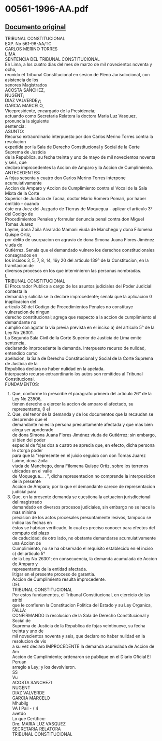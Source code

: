 
00561-1996-AA.pdf
=================
  
[Documento original](https://tc.gob.pe/jurisprudencia/1998/00561-1996-AA.pdf)  
---  
TRIBUNAL CONSTITUCIONAL  
EXP. No 561-96-AA/TC  
CARLOS MERINO TORRES  
LIMA  
SENTENCIA DEL TRIBUNAL CONSTITUCIONAL  
En Lima, a los cuatro dias del mes de marzo de mil novecientos noventa y ocho,  
reunido el Tribunal Constitucional en sesion de Pleno Jurisdiccional, con asistencia de los  
senores Magistrados  
ACOSTA SANCHEZ,  
NUGENT;  
DIAZ VALVERDEy;  
GARCIA MARCELO,  
Vicepresidente, encargado de la Presidencia;  
actuando como Secretaria Relatora la doctora Maria Luz Vasquez, pronuncia la siguiente  
sentencia:  
ASUNTO:  
Recurso extraordinario interpuesto por don Carlos Merino Torres contra la resolucion  
expedida por la Sala de Derecho Constitucional y Social de la Corte Suprema de Justicia  
de la Republica, su fecha treinta y uno de mayo de mil novecientos noventa y seis, que  
declaro improcedentes la Accion de Amparo y la Accion de Cumplimiento.  
ANTECEDENTES:  
A fojas sesenta y cuatro don Carlos Merino Torres interpone acumulativamente  
Accion de Amparo y Accion de Cumplimiento contra el Vocal de la Sala Mixta de la Corte  
Superior de Justicia de Tacna, doctor Mario Romero Pomari, por haber omitido - cuando  
éste era Juez del Juzgado de Tierras de Moquegua - aplicar el articulo 3° del Codigo de  
Procedimientos Penales y formular denuncia penal contra don Miguel Tomas Juarez  
Layme, dona Zoila Alvarado Mamani viuda de Manchego y dona Filomena Quispe Ortiz,  
por delito de usurpacion en agravio de dona Simona Juana Flores Jiménez viuda de  
Gutiérrez. Senala que el demandado vulnero los derechos constitucionales consagrados en  
los incisos 3, 5, 7, 8, 14, 16y 20 del articulo 139° de la Constitucion, en la tramitacion de  
diversos procesos en los que intervinieron las personas nombradas.  
L  
TRIBUNAL CONSTITUCIONAL  
El Procurador Publico a cargo de los asuntos judiciales del Poder Judicial contesta la  
demanda y solicita se la declare improcedente; senala que la aplicacion 0 inaplicacion del  
articulo 30 del Codigo de Procedimientos Penales no constituye vulneracion de ningun  
derecho constitucional; agrega que respecto a la accion de cumplimiento el demandante no  
cumplio con agotar la via previa prevista en el inciso a) del articulo 5° de la Ley No 26301.  
La Segunda Sala Civil de la Corte Superior de Justicia de Lima emite sentencia,  
declarando improcedente la demanda. Interpuesto recurso de nulidad, entendido como  
apelacion, la Sala de Derecho Constitucional y Social de la Corte Suprema de Justicia de la  
Republica declara no haber nulidad en la apelada.  
Interpuesto recurso extraordinario los autos son remitidos al Tribunal  
Constitucional.  
FUNDAMENTOS:  
1. Que, conforme lo prescribe el paragrafo primero del articulo 26° de la Ley No 23506,  
tienen derecho a ejercer la accion de amparo el afectado, su representante, 0 el  
2. Que, del tenor de la demanda y de los documentos que la recaudan se desprende que el  
demandante no es la persona presuntamente afectada y que mas bien alega ser apoderado  
de dona Simona Juana Flores Jiménez viuda de Gutiérrez; sin embargo, si bien del poder  
especial de fojas dos a cuatro se aprecia que, en efecto, dicha persona le otorga poder  
para que la "represente en el juicio seguido con don Tomas Juarez Laime, dona Zoila  
viuda de Manchego, dona Filomena Quispe Ortiz, sobre los terrenos ubicados en el valle  
de Moquegua... . ", dicha representacion no comprende la interposicion de la presente  
Accion de Amparo; por lo que el demandante carece de representacion judicial para  
3. Que, en la presente demanda se cuestiona la actuacion jurisdiccional del magistrado  
demandado en diversos procesos judiciales, sin embargo no se hace la mas minima  
precision de los actos procesales presuntamente lesivos, tampoco se indica las fechas en  
éstos se habrian verificado, lo cual es preciso conocer para efectos del computo del plazo  
de caducidad; de otro lado, no obstante demandarse acumulativamente una Accion de  
Cumplimiento, no se ha observado el requisito establecido en el inciso c) del articulo 5°  
de la Ley No 26301; en consecuencia, la demanda acumulada de Accion de Amparo y  
representante de la entidad afectada.  
litigar en el presente proceso de garantia.  
Accion de Cumplimiento resulta improcedente.  
DEL  
TRIBUNAL CONSTITUCIONAL  
Por estos fundamentos, el Tribunal Constitucional, en ejercicio de las atribi  
que le confieren la Constitucion Politica del Estado y su Ley Organica,  
FALLA:  
CONFIRMANDO la resolucion de la Sala de Derecho Constitucional y Social de  
Suprema de Justicia de la Republica de fojas veintinueve, su fecha treinta y uno de  
mil novecientos noventa y seis, que declaro no haber nulidad en la resolucion de vis  
a su vez declaro IMPROCEDENTE la demanda acumulada de Accion de Am  
Accion de Cumplimiento; ordenaron se publique en el Diario Oficial El Peruan  
arreglo a Ley; y los devolvieron.  
SS  
Vu  
ACOSTA SANCHEZI  
NUGENT  
DIAZ VALVERDE  
GARCIA MARCELO  
Mhubilg  
VA I Pail - /  4  
avetdo  
Lo que Certifico:  
Dre. MARIA LUZ VASQUEZ  
SECRETARIA RELATORA  
TRIBUNAL CONSTITUCIONAL